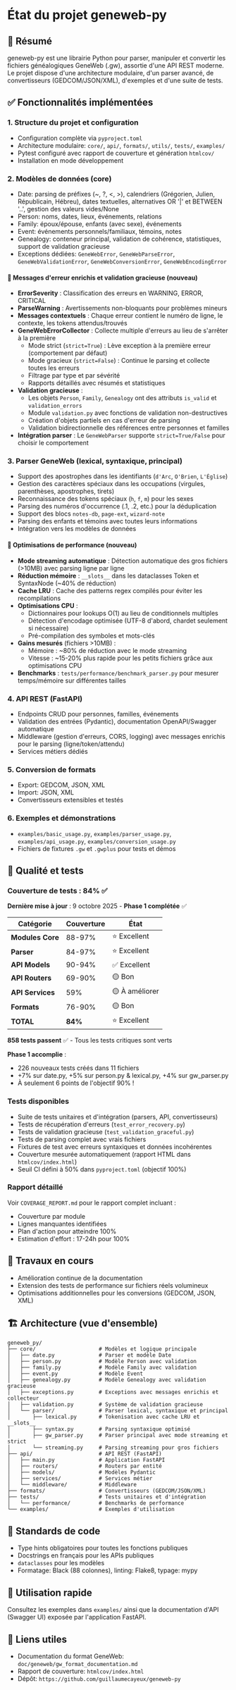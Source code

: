 # État du projet geneweb-py

## 🎉 Résumé

geneweb-py est une librairie Python pour parser, manipuler et convertir les fichiers généalogiques GeneWeb (.gw), assortie d'une API REST moderne. Le projet dispose d'une architecture modulaire, d'un parser avancé, de convertisseurs (GEDCOM/JSON/XML), d'exemples et d'une suite de tests.

## ✅ Fonctionnalités implémentées

### 1. Structure du projet et configuration
- Configuration complète via `pyproject.toml`
- Architecture modulaire: `core/`, `api/`, `formats/`, `utils/`, `tests/`, `examples/`
- Pytest configuré avec rapport de couverture et génération `htmlcov/`
- Installation en mode développement

### 2. Modèles de données (core)
- Date: parsing de préfixes (~, ?, <, >), calendriers (Grégorien, Julien, Républicain, Hébreu), dates textuelles, alternatives OR '|' et BETWEEN '..', gestion des valeurs vides/None
- Person: noms, dates, lieux, événements, relations
- Family: époux/épouse, enfants (avec sexe), événements
- Event: événements personnels/familiaux, témoins, notes
- Genealogy: conteneur principal, validation de cohérence, statistiques, support de validation gracieuse
- Exceptions dédiées: `GeneWebError`, `GeneWebParseError`, `GeneWebValidationError`, `GeneWebConversionError`, `GeneWebEncodingError`

#### 🎯 Messages d'erreur enrichis et validation gracieuse (nouveau)
- **ErrorSeverity** : Classification des erreurs en WARNING, ERROR, CRITICAL
- **ParseWarning** : Avertissements non-bloquants pour problèmes mineurs
- **Messages contextuels** : Chaque erreur contient le numéro de ligne, le contexte, les tokens attendus/trouvés
- **GeneWebErrorCollector** : Collecte multiple d'erreurs au lieu de s'arrêter à la première
  - Mode strict (`strict=True`) : Lève exception à la première erreur (comportement par défaut)
  - Mode gracieux (`strict=False`) : Continue le parsing et collecte toutes les erreurs
  - Filtrage par type et par sévérité
  - Rapports détaillés avec résumés et statistiques
- **Validation gracieuse** :
  - Les objets `Person`, `Family`, `Genealogy` ont des attributs `is_valid` et `validation_errors`
  - Module `validation.py` avec fonctions de validation non-destructives
  - Création d'objets partiels en cas d'erreur de parsing
  - Validation bidirectionnelle des références entre personnes et familles
- **Intégration parser** : Le `GeneWebParser` supporte `strict=True/False` pour choisir le comportement

### 3. Parser GeneWeb (lexical, syntaxique, principal)
- Support des apostrophes dans les identifiants (`d'Arc`, `O'Brien`, `L'Église`)
- Gestion des caractères spéciaux dans les occupations (virgules, parenthèses, apostrophes, tirets)
- Reconnaissance des tokens spéciaux (`h`, `f`, `m`) pour les sexes
- Parsing des numéros d'occurrence (.1, .2, etc.) pour la déduplication
- Support des blocs `notes-db`, `page-ext`, `wizard-note`
- Parsing des enfants et témoins avec toutes leurs informations
- Intégration vers les modèles de données

#### 🚀 Optimisations de performance (nouveau)
- **Mode streaming automatique** : Détection automatique des gros fichiers (>10MB) avec parsing ligne par ligne
- **Réduction mémoire** : `__slots__` dans les dataclasses Token et SyntaxNode (~40% de réduction)
- **Cache LRU** : Cache des patterns regex compilés pour éviter les recompilations
- **Optimisations CPU** : 
  - Dictionnaires pour lookups O(1) au lieu de conditionnels multiples
  - Détection d'encodage optimisée (UTF-8 d'abord, chardet seulement si nécessaire)
  - Pré-compilation des symboles et mots-clés
- **Gains mesurés** (fichiers >10MB) :
  - Mémoire : ~80% de réduction avec le mode streaming
  - Vitesse : ~15-20% plus rapide pour les petits fichiers grâce aux optimisations CPU
- **Benchmarks** : `tests/performance/benchmark_parser.py` pour mesurer temps/mémoire sur différentes tailles

### 4. API REST (FastAPI)
- Endpoints CRUD pour personnes, familles, événements
- Validation des entrées (Pydantic), documentation OpenAPI/Swagger automatique
- Middleware (gestion d'erreurs, CORS, logging) avec messages enrichis pour le parsing (ligne/token/attendu)
- Services métiers dédiés

### 5. Conversion de formats
- Export: GEDCOM, JSON, XML
- Import: JSON, XML
- Convertisseurs extensibles et testés

### 6. Exemples et démonstrations
- `examples/basic_usage.py`, `examples/parser_usage.py`, `examples/api_usage.py`, `examples/conversion_usage.py`
- Fichiers de fixtures `.gw` et `.gwplus` pour tests et démos

## 🧪 Qualité et tests

### Couverture de tests : **84%** ✅

**Dernière mise à jour** : 9 octobre 2025 - **Phase 1 complétée** ✅

| Catégorie | Couverture | État |
|-----------|-----------|------|
| **Modules Core** | 88-97% | ⭐ Excellent |
| **Parser** | 84-97% | ⭐ Excellent |
| **API Models** | 90-94% | ✅ Excellent |
| **API Routers** | 69-90% | 🟡 Bon |
| **API Services** | 59% | 🟡 À améliorer |
| **Formats** | 76-90% | 🟡 Bon |
| **TOTAL** | **84%** | ⭐ Excellent |

**858 tests passent** ✅ - Tous les tests critiques sont verts

**Phase 1 accomplie** : 
- 226 nouveaux tests créés dans 11 fichiers
- +7% sur date.py, +5% sur person.py & lexical.py, +4% sur gw_parser.py
- À seulement 6 points de l'objectif 90% !

### Tests disponibles
- Suite de tests unitaires et d'intégration (parsers, API, convertisseurs)
- Tests de récupération d'erreurs (`test_error_recovery.py`)
- Tests de validation gracieuse (`test_validation_graceful.py`)
- Tests de parsing complet avec vrais fichiers
- Fixtures de test avec erreurs syntaxiques et données incohérentes
- Couverture mesurée automatiquement (rapport HTML dans `htmlcov/index.html`)
- Seuil CI défini à 50% dans `pyproject.toml` (objectif 100%)

### Rapport détaillé
Voir `COVERAGE_REPORT.md` pour le rapport complet incluant :
- Couverture par module
- Lignes manquantes identifiées
- Plan d'action pour atteindre 100%
- Estimation d'effort : 17-24h pour 100%

## 🚧 Travaux en cours
- Amélioration continue de la documentation
- Extension des tests de performance sur fichiers réels volumineux
- Optimisations additionnelles pour les conversions (GEDCOM, JSON, XML)

## 🏗️ Architecture (vue d'ensemble)
```
geneweb_py/
├── core/                    # Modèles et logique principale
│   ├── date.py              # Parser et modèle Date
│   ├── person.py            # Modèle Person avec validation
│   ├── family.py            # Modèle Family avec validation
│   ├── event.py             # Modèle Event
│   ├── genealogy.py         # Modèle Genealogy avec validation gracieuse
│   ├── exceptions.py        # Exceptions avec messages enrichis et collecteur
│   ├── validation.py        # Système de validation gracieuse
│   └── parser/              # Parser lexical, syntaxique et principal
│       ├── lexical.py       # Tokenisation avec cache LRU et __slots__
│       ├── syntax.py        # Parsing syntaxique optimisé
│       ├── gw_parser.py     # Parser principal avec mode streaming et strict
│       └── streaming.py     # Parsing streaming pour gros fichiers
├── api/                     # API REST (FastAPI)
│   ├── main.py              # Application FastAPI
│   ├── routers/             # Routers par entité
│   ├── models/              # Modèles Pydantic
│   ├── services/            # Services métier
│   └── middleware/          # Middleware
├── formats/                 # Convertisseurs (GEDCOM/JSON/XML)
├── tests/                   # Tests unitaires et d'intégration
│   └── performance/         # Benchmarks de performance
└── examples/                # Exemples d'utilisation
```

## 🔧 Standards de code
- Type hints obligatoires pour toutes les fonctions publiques
- Docstrings en français pour les APIs publiques
- `dataclasses` pour les modèles
- Formatage: Black (88 colonnes), linting: Flake8, typage: mypy

## 🚀 Utilisation rapide
Consultez les exemples dans `examples/` ainsi que la documentation d'API (Swagger UI) exposée par l'application FastAPI.

## 🔗 Liens utiles
- Documentation du format GeneWeb: `doc/geneweb/gw_format_documentation.md`
- Rapport de couverture: `htmlcov/index.html`
- Dépôt: `https://github.com/guillaumecayeux/geneweb-py`


